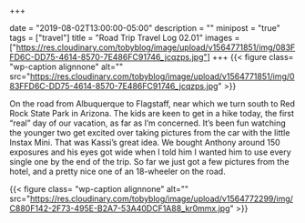 +++

date = "2019-08-02T13:00:00-05:00"
description = ""
minipost = "true"
tags = ["travel"]
title = "Road Trip Travel Log 02.01"
images = ["https://res.cloudinary.com/tobyblog/image/upload/v1564771851/img/083FFD6C-DD75-4614-8570-7E486FC91746_jcqzps.jpg"]
+++
{{< figure class= "wp-caption alignnone" alt="" src="https://res.cloudinary.com/tobyblog/image/upload/v1564771851/img/083FFD6C-DD75-4614-8570-7E486FC91746_jcqzps.jpg" >}}

On the road from Albuquerque to Flagstaff, near which we turn south to Red Rock State Park in Arizona. The kids are keen to get in a hike today, the first “real” day of our vacation, as far as I’m concerned. It’s been fun watching the younger two get excited over taking pictures  from the car with the little Instax Mini. That was Kassi’s great idea. We bought Anthony around 150 exposures and his eyes got wide when I told him I wanted him to use every single one by the end of the trip. So far we just got a few pictures from the hotel, and a pretty nice one of an 18-wheeler on the road.

{{< figure class= "wp-caption alignnone" alt="" src="https://res.cloudinary.com/tobyblog/image/upload/v1564772299/img/C880F142-2F73-495E-B2A7-53A40DCF1A88_kr0mmx.jpg" >}}
